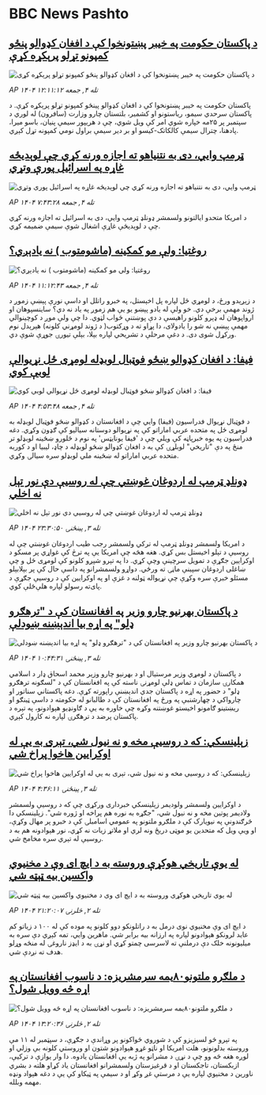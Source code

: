 # BBC News Pashto## [د پاکستان حکومت په خیبر پښتونخوا کې د افغان کډوالو پنځو کمپونو تړلو پرېکړه کړې](https://www.bbc.com/pashto/articles/cn82jve4v10o?at_medium=RSS&at_campaign=rss?at_campaign=githubrss)![د پاکستان حکومت په خیبر پښتونخوا کې د افغان کډوالو پنځو کمپونو تړلو پرېکړه کړې](https://ichef.bbci.co.uk/ace/ws/240/cpsprodpb/bc21/live/758afa10-9ad1-11f0-92db-77261a15b9d2.jpg)_AP ۱۴۰۴ تله ۴, جمعه ۱۲:۱۱:۱۲_پاکستان حکومت په خیبر پښتونخوا کې د افغان کډوالو پینځو کمپونو تړلو پرېکړه کړې. د پاکستان سرحدي سیمو، ریاستونو او کشمیر، بلتستان چارو وزارت (سافرون) له لوري د سپتمبر پر ۲۵مه خپاره شوي امر کې ویل شوي، چې د هریپور سیمې پنیان، باسو میرا، پادهنا، چترال سیمې کالکاتک-کیسو او بر دیر سیمې براول نومي کمپونه تړل کېږي.## [ټرمپ وايي، دی به نتنياهو ته اجازه ورنه کړي چې لوېديځه غاړه په اسرائیل پورې وتړي](https://www.bbc.com/pashto/articles/c99gk427en8o?at_medium=RSS&at_campaign=rss?at_campaign=githubrss)![ټرمپ وايي، دی به نتنياهو ته اجازه ورنه کړي چې لوېديځه غاړه په اسرائیل پورې وتړي](https://ichef.bbci.co.uk/ace/ws/240/cpsprodpb/de14/live/324e4960-9aa8-11f0-b741-177e3e2c2fc7.jpg)_AP ۱۴۰۴ تله ۴, جمعه ۷:۴۳:۲۸_د امریکا متحدو ایالتونو ولسمشر ډونلډ ټرمپ وايي، دی به اسرائيل ته اجازه ورنه کړي چې د لوېديځې غاړې اشغال شوې سيمې ضمیمه کړي.## [روغتیا: ولې مو کمکینه (ماشومتوب ) نه یادېږي؟](https://www.bbc.com/pashto/articles/c98e7xn3rg4o?at_medium=RSS&at_campaign=rss?at_campaign=githubrss)![روغتیا: ولې مو کمکینه (ماشومتوب ) نه یادېږي؟](https://ichef.bbci.co.uk/ace/ws/240/cpsprodpb/d386/live/9c1c6420-9603-11f0-9cf6-cbf3e73ce2b9.png)_AP ۱۴۰۴ تله ۴, جمعه ۱۱:۱۲:۴۳_د زېږېدو ورځ، د لومړي ځل لپاره پل اخېستل، په خبرو راتلل او داسې نورې پېښې زموږ د ژوند مهمې برخې دي. خو ولې له یادو پېښو یو یې هم زموږ په یاد نه دي؟
ساينسپوهان او ارواپوهان له ډېرو کلونو راهيسې د دې پوښتنې ځواب لټوي.
دا چې ولې موږ د کوچینوالي مهمې پېښې نه شو را یادولای، دا پړاو ته د وړکتوب( د ژوند لومړني کلونه) هېرېدل نوم ورکړل شوی دی. د دغې مرحلې د تشریحي لپاره بېلا، بېلې تیورۍ جوړې شوې دي.## [فیفا: د افغان کډوالو ښځو فوټبال لوبډله لومړی ځل نړیوالې لوبې کوي](https://www.bbc.com/pashto/articles/c8jm3gmx932o?at_medium=RSS&at_campaign=rss?at_campaign=githubrss)![فیفا: د افغان کډوالو ښځو فوټبال لوبډله لومړی ځل نړیوالې لوبې کوي](https://ichef.bbci.co.uk/ace/ws/240/cpsprodpb/4205/live/93aaffa0-9a94-11f0-928c-71dbb8619e94.jpg)_AP ۱۴۰۴ تله ۴, جمعه ۴:۵۳:۴۸_د فوټبال نړیوال فدراسیون (فیفا) وايي چې د افغانستان د کډوالو ښځو فوټبال لوبډله به لومړی ځل په متحده عربي اماراتو کې په نړیوالو دوستانه سیالیو کې ګډون وکړي.
دغه فدراسیون په یوه خبرپاڼه کې ویلي چې د 'فیفا یونایټس' په نوم د څلورو ښځينه لوبډلو تر منځ په دې "تاریخي" لوبلړۍ کې به د افغان کډوالو ښځو لوبډله د چاډ، لیبیا او د کوربه متحده عربي اماراتو له ښځينه‌ ملي لوبډلو سره سیالۍ وکړي.## [ډونلډ ټرمپ له اردوغان غوښتي چې له روسیې دې نور تېل نه اخلي](https://www.bbc.com/pashto/articles/c749we18zplo?at_medium=RSS&at_campaign=rss?at_campaign=githubrss)![ډونلډ ټرمپ له اردوغان غوښتي چې له روسیې دې نور تېل نه اخلي](https://ichef.bbci.co.uk/ace/ws/240/cpsprodpb/9401/live/cda7cb50-9a37-11f0-928c-71dbb8619e94.jpg)_AP ۱۴۰۴ تله ۳, پينځنۍ ۲۳:۳۰:۵۰_د امریکا ولسمشر ډونلډ ټرمپ له ترکي ولسمشر رجب طیب اردوغان غوښتي چې له روسیې د تېلو اخیستل بس کړي. هغه هڅه چې امریکا یې په ترڅ کې غواړي پر مسکو د اوکرايين جګړې د تمویل سرچینې وچې کړي.
دا په تېرو شپږو کلونو کې لومړی ځل و چې ښاغلی اردوغان سپينې ماڼۍ ته ورځي.
دواړو ولسمشرانو په داسې حال کې پر بېلابېلو مسئلو خبرې سره وکړې چې نړیواله ټولنه د غزې او په اوکرايين کې د روسیې جګړې د پای‌ته رسولو لپاره هلې‌ځلې کوي.## [د پاکستان بهرنیو چارو وزیر په افغانستان کې د "ترهګرو ډلو" په اړه بیا اندېښنه ښودلې](https://www.bbc.com/pashto/articles/cj071lrqn98o?at_medium=RSS&at_campaign=rss?at_campaign=githubrss)![د پاکستان بهرنیو چارو وزیر په افغانستان کې د "ترهګرو ډلو" په اړه بیا اندېښنه ښودلې](https://ichef.bbci.co.uk/ace/ws/240/cpsprodpb/3dfe/live/567a6bf0-99fb-11f0-97f5-bd38218a3641.jpg)_AP ۱۴۰۴ تله ۳, پينځنۍ ۱۰:۴۴:۳۱_د پاکستان د لومړي ‌وزیر مرستیال او د بهرنيو چارو وزير محمد اسحاق ډار د اسلامي همکارۍ سازمان د تماس ډلې لومړنۍ ناسته کې په افغانستان کې د "لسګونه ترهګرو ډلو" د حضور په اړه د پاکستان جدي اندېښنې راپورته کړې.
دغه پاکستاني سناتور او چارواکي د چهارشنبې په ورځ په افغانستان کې د طالبانو له حکومته د داسې ټینګو او ریښتینو ګامونو اخیستو غوښتنه وکړه چې خاوره به یې د ګاونډیو هېوادونو، په تېره د پاکستان پرضد د ترهګرۍ لپاره نه کارول کېږي.## [زېلینسکي: که د روسیې مخه و نه نیول شي، تېری به یې له اوکرایین هاخوا پراخ شي](https://www.bbc.com/pashto/articles/c1l8rnvryv3o?at_medium=RSS&at_campaign=rss?at_campaign=githubrss)![زېلینسکي: که د روسیې مخه و نه نیول شي، تېری به یې له اوکرایین هاخوا پراخ شي](https://ichef.bbci.co.uk/ace/ws/240/cpsprodpb/fe43/live/e351c060-99c8-11f0-92db-77261a15b9d2.jpg)_AP ۱۴۰۴ تله ۳, پينځنۍ ۴:۳۶:۱۱_د اوکرایين ولسمشر ولودیمر زېلینسکي خبرداری ورکړی چې که د روسیې ولسمشر ولادیمر پوتین مخه و نه نیول شي، "جګړه به نوره هم پراخه او ژوره شي".
زېلینسکي دا څرګندونې په نیویارک کې د ملګرو ملتونو په عمومي اسامبلۍ کې د خبرو پر مهال وکړې، او ویې ویل که متحدین یو موټی دریځ ونه لري او ملاتړ زیات نه کړي، نور هېوادونه هم به د روسیې له تېري سره مخامخ شي.## [له یوې تاریخي هوکړې وروسته به د ایچ ای وې د مخنیوي واکسین بیه ټېټه شي](https://www.bbc.com/pashto/articles/cr5qzz9l6mdo?at_medium=RSS&at_campaign=rss?at_campaign=githubrss)![له یوې تاریخي هوکړې وروسته به د ایچ ای وې د مخنیوي واکسین بیه ټېټه شي](https://ichef.bbci.co.uk/ace/ws/240/cpsprodpb/0ef2/live/3882b780-998b-11f0-928c-71dbb8619e94.jpg)_AP ۱۴۰۴ تله ۲, څلرنۍ ۲۱:۲۰:۰۷_د ایچ ای وې مخنیوي نوی درمل به د راتلونکو دوو کلونو په موده کې له ۱۰۰ د زیاتو کم عاید لرونکو هېوادونو لپاره په ارزانه بیه برابر شي. ماهرین وايي، تمه کېږي دې سره به میلیونونه خلک دې درملنې ته لاسرسی چمتو کړي او نړۍ به د  ایډز ناروغۍ له منځه وړلو هدف ته نږدې شي.## [د ملګرو ملتونو۸۰یمه سرمشریزه: د ناسوب افغانستان په اړه څه وویل شول؟](https://www.bbc.com/pashto/articles/cr4qdwnd6g3o?at_medium=RSS&at_campaign=rss?at_campaign=githubrss)![د ملګرو ملتونو۸۰یمه سرمشریزه: د ناسوب افغانستان په اړه څه وویل شول؟](https://ichef.bbci.co.uk/ace/ws/240/cpsprodpb/bc45/live/0ad34940-99fd-11f0-92db-77261a15b9d2.jpg)_AP ۱۴۰۴ تله ۲, څلرنۍ ۱۳:۲۰:۳۶_په تېرو څو لسیزیزو کې د شوروي ځواکونو پر وړاندې د جګړې، د سپټمبر له ۱۱ مې وروسته بدلونونو، هلت امریکا او ناټو  غړو هېوادونو شتون او وروستي کلونه بې وزلي او لوږه هغه څه وو چې د نړۍ د مشرانو په ژبه یې افغانستان یادوه. دا وار یوازې د ترکیې، ازبکستان، تاجکستان او د قرغیزستان ولسمشرانو افغانستان یاد کړاو هلته د بشري ناورین د مخنیوي لپاره یې د مرستې غږ وکړ او د سیمې په ټیکاو کې یې د دغه هېواد ونډه مهمه وبلله.